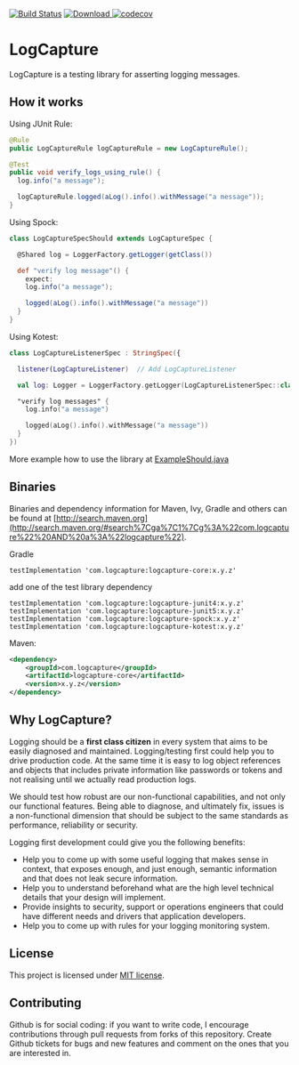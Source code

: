 [![Build Status](https://travis-ci.org/jsalinaspolo/logcapture.svg?branch=master)](https://travis-ci.org/jsalinaspolo/logcapture)
[![Download](https://api.bintray.com/packages/jspcore/maven/logcapture-core/images/download.svg?version=1.2.0) ](https://bintray.com/jspcore/maven/logcapture-core/1.2.0/link)
[![codecov](https://codecov.io/gh/jsalinaspolo/logcapture/branch/master/graph/badge.svg)](https://codecov.io/gh/jsalinaspolo/logcapture)

# LogCapture

LogCapture is a testing library for asserting logging messages.
 
## How it works


Using JUnit Rule:

```java
@Rule
public LogCaptureRule logCaptureRule = new LogCaptureRule();

@Test
public void verify_logs_using_rule() {
  log.info("a message");

  logCaptureRule.logged(aLog().info().withMessage("a message"));
}
```

Using Spock:

```groovy
class LogCaptureSpecShould extends LogCaptureSpec {

  @Shared log = LoggerFactory.getLogger(getClass())

  def "verify log message"() {
    expect:
    log.info("a message");

    logged(aLog().info().withMessage("a message"))
  }
}
```

Using Kotest:

```kotlin
class LogCaptureListenerSpec : StringSpec({

  listener(LogCaptureListener)  // Add LogCaptureListener

  val log: Logger = LoggerFactory.getLogger(LogCaptureListenerSpec::class.java)

  "verify log messages" {
    log.info("a message")

    logged(aLog().info().withMessage("a message"))
  }
})
```

More example how to use the library at [ExampleShould.java](https://github.com/jsalinaspolo/logcapture/blob/master/src/test/java/com/logcapture/example/ExampleShould.java) 

## Binaries

Binaries and dependency information for Maven, Ivy, Gradle and others can be found at [http://search.maven.org](http://search.maven.org/#search%7Cga%7C1%7Cg%3A%22com.logcapture%22%20AND%20a%3A%22logcapture%22).

Gradle

```
testImplementation 'com.logcapture:logcapture-core:x.y.z'
```

add one of the test library dependency 

```
testImplementation 'com.logcapture:logcapture-junit4:x.y.z'
testImplementation 'com.logcapture:logcapture-junit5:x.y.z'
testImplementation 'com.logcapture:logcapture-spock:x.y.z'
testImplementation 'com.logcapture:logcapture-kotest:x.y.z'
```


Maven:

```xml
<dependency>
    <groupId>com.logcapture</groupId>
    <artifactId>logcapture-core</artifactId>
    <version>x.y.z</version>
</dependency>
```


## Why LogCapture?

Logging should be a **first class citizen** in every system that aims to be easily diagnosed and maintained. Logging/testing first could help 
you to drive production code. At the same time it is easy to log object references and objects that includes private information like passwords or tokens 
and not realising until we actually read production logs.

We should test how robust are our non-functional capabilities, and not only our functional features. Being able to diagnose, 
and ultimately fix, issues is a non-functional dimension that should be subject to the same standards as performance, reliability or security.

Logging first development could give you the following benefits:

* Help you to come up with some useful logging that makes sense in context, that exposes enough, and just enough, semantic 
information and that does not leak secure information.
* Help you to understand beforehand what are the high level technical details that your design will implement.
* Provide insights to security, support or operations engineers that could have different needs and drivers that application developers.
* Help you to come up with rules for your logging monitoring system.

## License

This project is licensed under [MIT license](http://opensource.org/licenses/MIT).

## Contributing

Github is for social coding: if you want to write code, I encourage contributions through pull requests from forks of this repository. 
Create Github tickets for bugs and new features and comment on the ones that you are interested in.
